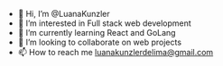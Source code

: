 - 👋 Hi, I’m @LuanaKunzler
- 👀 I’m interested in Full stack web development
- 🌱 I’m currently learning React and GoLang
- 💞️ I’m looking to collaborate on web projects
- 📫 How to reach me luanakunzlerdelima@gmail.com

<!---
LuanaKunzler/LuanaKunzler is a ✨ special ✨ repository because its `README.md` (this file) appears on your GitHub profile.
You can click the Preview link to take a look at your changes.
--->

